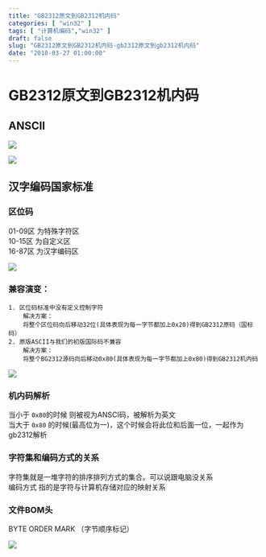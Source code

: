 ```yaml
---
title: "GB2312原文到GB2312机内码"
categories: [ "win32" ]
tags: [ "计算机编码","win32" ]
draft: false
slug: "GB2312原文到GB2312机内码-gb2312原文到gb2312机内码"
date: "2018-03-27 01:00:00"
---
```




# GB2312原文到GB2312机内码

## ANSCII

![][1] 

![][2] 

## 汉字编码国家标准

### 区位码

01-09区 为特殊字符区  
10-15区 为自定义区  
16-87区 为汉字编码区

![][3] 

### 兼容演变：

    1. 区位码标准中没有定义控制字符
        解决方案：
        将整个区位码向后移动32位(具体表现为每一字节都加上0x20)得到GB2312原码（国标码）
    2. 原版ASCII与我们的初版国际码不兼容
        解决方案：
        将整个BG2312源码向后移动0x80(具体表现为每一字节都加上0x80)得到GB2312机内码
    

![][4] 

### 机内码解析

当小于 `0x80`的时候 则被视为ANSCI码，被解析为英文  
当大于 `0x80` 的时候(最高位为一)，这个时候会将此位和后面一位，一起作为gb2312解析

### 字符集和编码方式的关系

字符集就是一堆字符的排序排列方式的集合。可以说跟电脑没关系  
编码方式 指的是字符与计算机存储对应的映射关系

### 文件BOM头

BYTE ORDER MARK （字节顺序标记）

![][5]

 [1]: /uploads/oss/2018-03-27-15220796835931.jpg ""
 [2]: /uploads/oss/2018-03-27-15220796684844.jpg ""
 [3]: /uploads/oss/2018-03-27-15221570262289.jpg ""
 [4]: /uploads/oss/2018-03-27-15220830891686.jpg ""
 [5]: /uploads/oss/2018-03-27-15221602252546.jpg ""